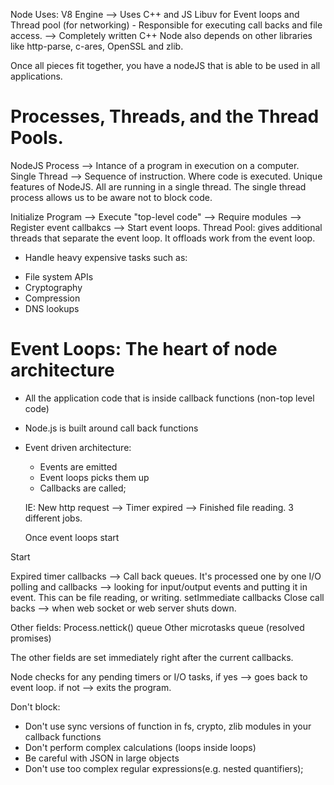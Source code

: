 Node Uses:
V8 Engine --> Uses C++ and JS
Libuv for Event loops and Thread pool (for networking) - Responsible for executing call backs and file access.  --> Completely written C++
Node also depends on other libraries like http-parse, c-ares, OpenSSL and zlib.

Once all pieces fit together, you have a nodeJS that is able to be used in all applications.

# Processes, Threads, and the Thread Pools.

NodeJS Process --> Intance of a program in execution on a computer.
Single Thread --> Sequence of instruction. Where code is executed. Unique features of NodeJS. All are running in a single thread.
The single thread process allows us to be aware not to block code.

Initialize Program --> Execute "top-level code" --> Require modules --> Register event callbakcs --> Start event loops.
Thread Pool: gives additional threads that separate the event loop. It offloads work from the event loop.
- Handle heavy expensive tasks such as:
* File system APIs
* Cryptography
* Compression
* DNS lookups

# Event Loops: The heart of node architecture

- All the application code that is inside callback functions (non-top level code)
- Node.js is built around call back functions
- Event driven architecture:
  * Events are emitted
  * Event loops picks them up
  * Callbacks are called;

  IE: New http request --> Timer expired --> Finished file reading. 3 different jobs.

  Once event loops start

Start

Expired timer callbacks --> Call back queues. It's processed one by one
I/O polling and callbacks --> looking for input/output events and putting it in event. This can be file reading, or writing.
setImmediate callbacks
Close call backs --> when web socket or web server shuts down.

Other fields:
Process.nettick() queue
Other microtasks queue (resolved promises)

The other fields are set immediately right after the current callbacks.

Node checks for any pending timers or I/O tasks, if yes --> goes back to event loop. if not --> exits the program.


Don't block:
- Don't use sync versions of function in fs, crypto, zlib modules in your callback functions
- Don't perform complex calculations (loops inside loops)
- Be careful with JSON in large objects
- Don't use too complex regular expressions(e.g. nested quantifiers);
